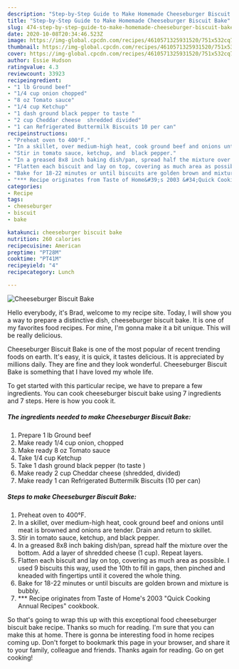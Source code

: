 ```yaml
---
description: "Step-by-Step Guide to Make Homemade Cheeseburger Biscuit Bake"
title: "Step-by-Step Guide to Make Homemade Cheeseburger Biscuit Bake"
slug: 474-step-by-step-guide-to-make-homemade-cheeseburger-biscuit-bake
date: 2020-10-08T20:34:46.523Z
image: https://img-global.cpcdn.com/recipes/4610571325931520/751x532cq70/cheeseburger-biscuit-bake-recipe-main-photo.jpg
thumbnail: https://img-global.cpcdn.com/recipes/4610571325931520/751x532cq70/cheeseburger-biscuit-bake-recipe-main-photo.jpg
cover: https://img-global.cpcdn.com/recipes/4610571325931520/751x532cq70/cheeseburger-biscuit-bake-recipe-main-photo.jpg
author: Essie Hudson
ratingvalue: 4.3
reviewcount: 33923
recipeingredient:
- "1 lb Ground beef"
- "1/4 cup onion chopped"
- "8 oz Tomato sauce"
- "1/4 cup Ketchup"
- "1 dash ground black pepper to taste "
- "2 cup Cheddar cheese  shredded divided"
- "1 can Refrigerated Buttermilk Biscuits 10 per can"
recipeinstructions:
- "Preheat oven to 400°F."
- "In a skillet, over medium-high heat, cook ground beef and onions until meat is browned and onions are tender. Drain and return to skillet."
- "Stir in tomato sauce, ketchup, and  black pepper."
- "In a greased 8x8 inch baking dish/pan, spread half the mixture over the bottom. Add a layer of shredded cheese (1 cup). Repeat layers."
- "Flatten each biscuit and lay on top, covering as much area as possible. I used 9 biscuits this way, used the 10th to fill in gaps, then pinched and kneaded with fingertips until it covered the whole thing."
- "Bake for 18-22 minutes or until biscuits are golden brown and mixture is bubbly."
- "*** Recipe originates from Taste of Home&#39;s 2003 &#34;Quick Cooking Annual Recipes&#34; cookbook."
categories:
- Recipe
tags:
- cheeseburger
- biscuit
- bake

katakunci: cheeseburger biscuit bake 
nutrition: 260 calories
recipecuisine: American
preptime: "PT28M"
cooktime: "PT41M"
recipeyield: "4"
recipecategory: Lunch

---
```



![Cheeseburger Biscuit Bake](https://img-global.cpcdn.com/recipes/4610571325931520/751x532cq70/cheeseburger-biscuit-bake-recipe-main-photo.jpg)

Hello everybody, it's Brad, welcome to my recipe site. Today, I will show you a way to prepare a distinctive dish, cheeseburger biscuit bake. It is one of my favorites food recipes. For mine, I'm gonna make it a bit unique. This will be really delicious.



Cheeseburger Biscuit Bake is one of the most popular of recent trending foods on earth. It's easy, it is quick, it tastes delicious. It is appreciated by millions daily. They are fine and they look wonderful. Cheeseburger Biscuit Bake is something that I have loved my whole life.


To get started with this particular recipe, we have to prepare a few ingredients. You can cook cheeseburger biscuit bake using 7 ingredients and 7 steps. Here is how you cook it.

<!--inarticleads1-->

##### The ingredients needed to make Cheeseburger Biscuit Bake:

1. Prepare 1 lb Ground beef
1. Make ready 1/4 cup onion, chopped
1. Make ready 8 oz Tomato sauce
1. Take 1/4 cup Ketchup
1. Take 1 dash ground black pepper (to taste )
1. Make ready 2 cup Cheddar cheese  (shredded, divided)
1. Make ready 1 can Refrigerated Buttermilk Biscuits (10 per can)




<!--inarticleads2-->

##### Steps to make Cheeseburger Biscuit Bake:

1. Preheat oven to 400°F.
1. In a skillet, over medium-high heat, cook ground beef and onions until meat is browned and onions are tender. Drain and return to skillet.
1. Stir in tomato sauce, ketchup, and  black pepper.
1. In a greased 8x8 inch baking dish/pan, spread half the mixture over the bottom. Add a layer of shredded cheese (1 cup). Repeat layers.
1. Flatten each biscuit and lay on top, covering as much area as possible. I used 9 biscuits this way, used the 10th to fill in gaps, then pinched and kneaded with fingertips until it covered the whole thing.
1. Bake for 18-22 minutes or until biscuits are golden brown and mixture is bubbly.
1. *** Recipe originates from Taste of Home&#39;s 2003 &#34;Quick Cooking Annual Recipes&#34; cookbook.




So that's going to wrap this up with this exceptional food cheeseburger biscuit bake recipe. Thanks so much for reading. I'm sure that you can make this at home. There is gonna be interesting food in home recipes coming up. Don't forget to bookmark this page in your browser, and share it to your family, colleague and friends. Thanks again for reading. Go on get cooking!

